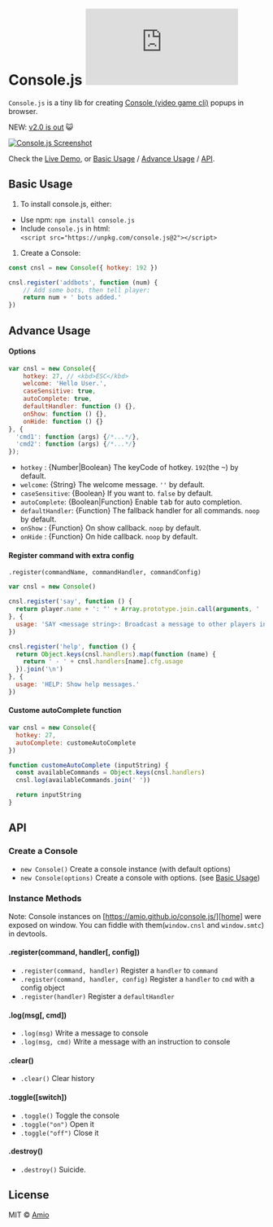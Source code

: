 # Console.js [![npm-version][npm-badge]][npm-link]

`Console.js` is a tiny lib for creating [Console (video game cli)](https://en.wikipedia.org/wiki/Console_(video_game_CLI)) popups in browser.

NEW: [v2.0 is out](https://github.com/amio/console.js/releases/tag/v2.0.0) 😺

[![Console.js Screenshot][screenshot]][home]

Check the [Live Demo][home], or [Basic Usage](#basic-usage) / [Advance Usage](#advance-usage) / [API](#api).

## Basic Usage

1. To install console.js, either:

  - Use npm: `npm install console.js`
  - Include `console.js` in html:  
    `<script src="https://unpkg.com/console.js@2"></script>`

1. Create a Console:

```javascript
const cnsl = new Console({ hotkey: 192 })

cnsl.register('addbots', function (num) {
    // Add some bots, then tell player:
    return num + ' bots added.'
})
```

## Advance Usage

#### Options

```javascript
var cnsl = new Console({
    hotkey: 27, // <kbd>ESC</kbd>
    welcome: 'Hello User.',
    caseSensitive: true,
    autoComplete: true,
    defaultHandler: function () {},
    onShow: function () {},
    onHide: function () {}
}, {
  'cmd1': function (args) {/*...*/},
  'cmd2': function (args) {/*...*/}
});
```

- `hotkey` : {Number|Boolean} The keyCode of hotkey. `192`(the <kbd>~</kbd>) by default.
- `welcome`: {String} The welcome message. `''` by default.
- `caseSensitive`: {Boolean} If you want to. `false` by default.
- `autoComplete`: {Boolean|Function} Enable <kbd>tab</kbd> for auto completion.
- `defaultHandler`: {Function} The fallback handler for all commands. `noop` by default.
- `onShow` : {Function} On show callback. `noop` by default.
- `onHide` : {Function} On hide callback. `noop` by default.

#### Register command with extra config

`.register(commandName, commandHandler, commandConfig)`

```javascript
var cnsl = new Console()

cnsl.register('say', function () {
  return player.name + ': "' + Array.prototype.join.call(arguments, ' ') + '"'
}, {
  usage: 'SAY <message string>: Broadcast a message to other players in the game.'
})

cnsl.register('help', function () {
  return Object.keys(cnsl.handlers).map(function (name) {
    return ' - ' + cnsl.handlers[name].cfg.usage
  }).join('\n')
}, {
  usage: 'HELP: Show help messages.'
})
```

#### Custome autoComplete function

```javascript
var cnsl = new Console({
  hotkey: 27,
  autoComplete: customeAutoComplete
})

function customeAutoComplete (inputString) {
  const availableCommands = Object.keys(cnsl.handlers)
  cnsl.log(availableCommands.join(' '))

  return inputString
}
```

## API

### Create a Console

- `new Console()` Create a console instance (with default options)
- `new Console(options)` Create a console with options. (see [Basic Usage](#basic-usage))

### Instance Methods

Note: Console instances on [https://amio.github.io/console.js/][home]
were exposed on window. You can fiddle with them(`window.cnsl` and `window.smtc`) in devtools.

#### .register(command, handler[, config])

- `.register(command, handler)` Register a `handler` to `command`
- `.register(command, handler, config)` Register a `handler` to `cmd` with a config object
- `.register(handler)` Register a `defaultHandler`

#### .log(msg[, cmd])

- `.log(msg)` Write a message to console
- `.log(msg, cmd)` Write a message with an instruction to console

#### .clear()

- `.clear()` Clear history

#### .toggle([switch])

- `.toggle()` Toggle the console
- `.toggle("on")` Open it
- `.toggle("off")` Close it

#### .destroy()

- `.destroy()` Suicide.

## License

MIT © [Amio][author]

[screenshot]: https://cloud.githubusercontent.com/assets/215282/9493105/e7e3ee38-4c2f-11e5-85cc-c24168e8c706.png
[npm-badge]:  https://badgen.net/npm/v/console.js
[npm-link]:   https://www.npmjs.com/package/console.js
[author]:     https://github.com/amio
[home]:       https://amio.github.io/console.js/
